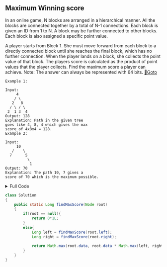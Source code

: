 ## Maximum Winning score
In an online game, N blocks are arranged in a hierarchical manner. All the blocks are connected together by a total of N-1 connections. Each block is given an ID from 1 to N. A block may be further connected to other blocks. Each block is also assigned a specific point value.

A player starts from Block 1. She must move forward from each block to a directly connected block until she reaches the final block, which has no further connection. When the player lands on a block, she collects the point value of that block. The players score is calculated as the product of point values that the player collects.
Find the maximum score a player can achieve.
Note: The answer can always be represented with 64 bits. [🔗Goto](https://practice.geeksforgeeks.org/problems/4ead9c3991a3822f578309e2232bc5415ac35cb9/1#) 

```
Example 1:

Input:
     4
    / \
   2   8
  / \ / \
 2  1 3  4
Output: 128
Explanation: Path in the given tree 
goes like 4, 8, 4 which gives the max
score of 4x8x4 = 128.
Example 2:

Input:
     10
   /    \
  7      5
          \
           1
Output: 70
Explanation: The path 10, 7 gives a 
score of 70 which is the maximum possible.
```
<details>
<summary>Full Code</summary>

```java
import java.util.LinkedList; 
import java.util.Queue; 
import java.io.*;
import java.util.*;

class Node{
    int data;
    Node left;
    Node right;
    Node(int data){
        this.data = data;
        left=null;
        right=null;
    }
}

class Tree {
    
    static Node buildTree(String str){
        
        if(str.length()==0 || str.charAt(0)=='N'){
            return null;
        }
        
        String ip[] = str.split(" ");
        // Create the root of the tree
        Node root = new Node(Integer.parseInt(ip[0]));
        // Push the root to the queue
        
        Queue<Node> queue = new LinkedList<>(); 
        
        queue.add(root);
        // Starting from the second element
        
        int i = 1;
        while(queue.size()>0 && i < ip.length) {
            
            // Get and remove the front of the queue
            Node currNode = queue.peek();
            queue.remove();
                
            // Get the current node's value from the string
            String currVal = ip[i];
                
            // If the left child is not null
            if(!currVal.equals("N")) {
                    
                // Create the left child for the current node
                currNode.left = new Node(Integer.parseInt(currVal));
                // Push it to the queue
                queue.add(currNode.left);
            }
                
            // For the right child
            i++;
            if(i >= ip.length)
                break;
                
            currVal = ip[i];
                
            // If the right child is not null
            if(!currVal.equals("N")) {
                    
                // Create the right child for the current node
                currNode.right = new Node(Integer.parseInt(currVal));
                    
                // Push it to the queue
                queue.add(currNode.right);
            }
            i++;
        }
        
        return root;
    }
    static void printInorder(Node root)
    {
        if(root == null)
            return;
            
        printInorder(root.left);
        System.out.print(root.data+" ");
        
        printInorder(root.right);
    }
    
	public static void main (String[] args) throws IOException{
	        BufferedReader br = new BufferedReader(new InputStreamReader(System.in));
	        
	        int t=Integer.parseInt(br.readLine());
    
	        while(t > 0){
	            String s = br.readLine();
    	    	Node root = buildTree(s);
    	    	
                Solution ob = new Solution();

                System.out.println(ob.findMaxScore(root));
        	
                t--;   
        }
    }
}


// } Driver Code Ends


//User function Template for Java

class Solution
{
    public static Long findMaxScore(Node root)
    {
        if(root == null){
            return 0*1L;
        }
        else{
            Long left = findMaxScore(root.left);
            Long right = findMaxScore(root.right);
            
            return Math.max(root.data, root.data * Math.max(left, right));
        }
    }
}
```
</details>

```java
class Solution
{
    public static Long findMaxScore(Node root)
    {
        if(root == null){
            return 0*1L;
        }
        else{
            Long left = findMaxScore(root.left);
            Long right = findMaxScore(root.right);
            
            return Math.max(root.data, root.data * Math.max(left, right));
        }
    }
}
```
